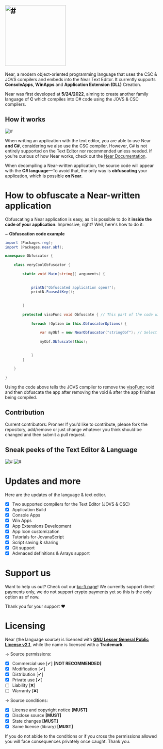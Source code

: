 # <img src="https://media.discordapp.net/attachments/916226674071339010/1006652155790372884/Near_2.png?width=473&height=473" width="200" height="200" alt="#">

Near, a modern object-oriented programming language that uses the CSC & JOVS compilers and embeds into the Near Text Editor. It currently supports **ConsoleApps**, **WinApps** and **Application Extension (DLL)** Creation. 

Near was first developed at **5/24/2022**, aiming to create another family language of **C** which compiles into C# code using the JOVS & CSC compilers.

## How it works

<img src="https://media.discordapp.net/attachments/980517878220615710/992873450521772062/unknown.png" alt="#">

When writing an application with the text editor, you are able to use Near **and C#**, considering we also use the CSC compiler. However, C# is not entirely supported on the Text Editor nor recommended unless needed. If you're curious of how Near works, check out the [Near Documentation](/#).

When decompiling a Near-written application, the source code will appear with the **C# language**—To avoid that, the only way is **obfuscating** your application, which is possible **on Near**.

# How to obfuscate a Near-written application

Obfuscating a Near application is easy, as it is possible to do it **inside the code of your application**. Impressive, right? Well, here's how to do it:

~ **Obfuscation code example**

```csharp
import (Packages.reg);
import (Packages.near.obf);

namespace Obfuscator {
    
    class veryCoolObfuscator {
        
        static void Main(string[] arguments) {
            
            
            printN("Obfuscated application open!");
            printN.PauseAtKey();
            
            
        }
        
        protected visoFunc void Obfuscate { // This part of the code will not be visible after decompiling since it has used the visoFunc method to automatically run and get removed.
            
            foreach (Option in this.ObfuscatorOptions) {
                
                var myObf = new NearObfuscator("stringObf"); // Select the Obfuscation Methods (e.g. stringObf, metaObf, relocator, config4, garbage, antidebug, dnspykill)
                
                myObf.Obfuscate(this);
                
                
            }
        }
        
    }
    
}
```

Using the code above tells the JOVS compiler to remove the [visoFunc](/#) void and then obfuscate the app after removing the void & after the app finishes being compiled.

## Contribution

Current contributors: Pronner
If you'd like to contribute, please fork the repository, add/remove or just change whatever you think should be changed and then submit a pull request.

## Sneak peeks of the Text Editor & Language

<img src="https://media.discordapp.net/attachments/980517878220615710/992874546740875294/unknown.png?width=813&height=473" alt="#">
<img src="https://media.discordapp.net/attachments/980517878220615710/992874967534419998/unknown.png?width=754&height=473" alt="#">

 # Updates and more
 Here are the updates of the language & text editor.

- [x] Two supported compilers for the Text Editor (JOVS & CSC)
- [x] Application Build
- [x] Console Apps
- [x] Win Apps
- [x] App Extensions Development
- [x] App Icon customization
- [x] Tutorials for JovanaScript
- [x] Script saving & sharing
- [x] Git support
- [x] Advnaced definitions & Arrays support

# Support us

Want to help us out? Check out our [ko-fi page](https://ko-fi.com/JovanaScript)! We currently support direct payments only, we do not support crypto payments yet so this is the only option as of now.

Thank you for your support ♥

# Licensing

Near (the language source) is licensed with [**GNU Lesser General Public License v2.1**](https://github.com/Pronner/JovanaScript/blob/main/LICENSE), while the name is licensed with a **Trademark**.

-> Source permissions:

- [x] Commercial use [✔] **[NOT RECOMMENDED]**
- [x] Modification [✔]
- [x] Distribution [✔]
- [x] Private use [✔]
- [ ] Liability [❌]
- [ ] Warranty [❌]

-> Source conditions:

- [x] License and copyright notice **[MUST]**
- [x] Disclose source **[MUST]**
- [x] State changes **[MUST]**
- [x] Same license (library) **[MUST]**

If you do not abide to the conditions or if you cross the permissions allowed you will face consequences privately once caught.
Thank you.
